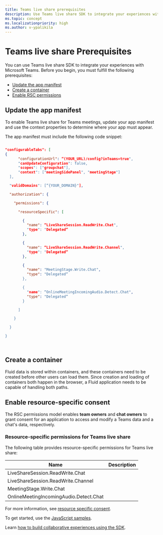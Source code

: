 ```yaml
---
title: Teams live share prerequisites
description: Use Teams live share SDK to integrate your experiences with Microsoft Teams.
ms.topic: concept
ms.localizationpriority: high
ms.author: v-ypalikila
---
```


# Teams live share Prerequisites

You can use Teams live share SDK to integrate your experiences with Microsoft Teams. Before you begin, you must fulfill the following prerequisites:

* [Update the app manifest](#update-the-app-manifest)
* [Create a container](#create-a-container)
* [Enable RSC permissions](#enable-resource-specific-consent)

## Update the app manifest

 To enable Teams live share for Teams meetings, update your app manifest and use the context properties to determine where your app must appear.

The app manifest must include the following code snippet:

```json

"configurableTabs": [​
{​
      "configurationUrl": “(YOUR_URL)/config?inTeams=true",​
      "canUpdateConfiguration": false,​
      "scopes": ["groupchat"],​
      "context": ["meetingSidePanel", "meetingStage"]​
  ],​

  "validDomains": [“{YOUR_DOMAIN}"],​

  "authorization": {​

    "permissions": {​

      "resourceSpecific": [​

        {​
          "name": “LiveShareSession.ReadWrite.Chat",​
          "type": "Delegated“​
        },​

        {​
          "name": “LiveShareSession.ReadWrite.Channel",​
          "type": "Delegated“​
        },​

        {​
          "name": "MeetingStage.Write.Chat",​
          "type": "Delegated“​
        },​

        {​
          "name": “OnlineMeetingIncomingAudio.Detect.Chat",​
          "type": "Delegated“​
        }​

      ]​

    }​

  }​

}​

​
```

## Create a container

Fluid data is stored within containers, and these containers need to be created before other users can load them. Since creation and loading of containers both happen in the browser, a Fluid application needs to be capable of handling both paths.

## Enable resource-specific consent

The RSC permissions model enables **team owners** and **chat owners** to grant consent for an application to access and modify a Teams data and a chat's data, respectively.

### Resource-specific permissions for Teams live share

The following table provides resource-specific permissions for Teams live share:

|Name| Description |
| ----- | ----- |
|LiveShareSession.ReadWrite.Chat|<!--- need info --->|
|LiveShareSession.ReadWrite.Channel|<!--- need info --->|
|MeetingStage.Write.Chat|<!--- need info --->|
|OnlineMeetingIncomingAudio.Detect.Chat|<!--- need info --->|

For more information, see [resource specific consent](/graph/permissions-reference).


To get started, use the [JavaScript samples](https://github.com/OfficeDev/Teams-Collaboration-SDK/tree/main/javascript/packages#readme).

Learn [how to build collaborative experiences using the SDK](https://github.com/OfficeDev/Teams-Collaboration-SDK/tree/main/docs#readme).
